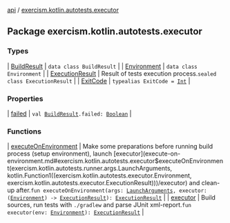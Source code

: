 [api](../index.md) / [exercism.kotlin.autotests.executor](./index.md)

## Package exercism.kotlin.autotests.executor

### Types

| [BuildResult](-build-result/index.md) | `data class BuildResult` |
| [Environment](-environment/index.md) | `data class Environment` |
| [ExecutionResult](-execution-result/index.md) | Result of tests execution process.`sealed class ExecutionResult` |
| [ExitCode](-exit-code.md) | `typealias ExitCode = `[`Int`](https://kotlinlang.org/api/latest/jvm/stdlib/kotlin/-int/index.html) |

### Properties

| [failed](failed.md) | `val `[`BuildResult`](-build-result/index.md)`.failed: `[`Boolean`](https://kotlinlang.org/api/latest/jvm/stdlib/kotlin/-boolean/index.html) |

### Functions

| [executeOnEnvironment](execute-on-environment.md) | Make some preparations before running build process (setup environment), launch [executor](execute-on-environment.md#exercism.kotlin.autotests.executor$executeOnEnvironment(exercism.kotlin.autotests.runner.args.LaunchArguments, kotlin.Function1((exercism.kotlin.autotests.executor.Environment, exercism.kotlin.autotests.executor.ExecutionResult)))/executor) and clean-up after.`fun executeOnEnvironment(args: `[`LaunchArguments`](../exercism.kotlin.autotests.runner.args/-launch-arguments/index.md)`, executor: (`[`Environment`](-environment/index.md)`) -> `[`ExecutionResult`](-execution-result/index.md)`): `[`ExecutionResult`](-execution-result/index.md) |
| [executor](executor.md) | Build sources, run tests with `./gradlew` and parse JUnit xml-report.`fun executor(env: `[`Environment`](-environment/index.md)`): `[`ExecutionResult`](-execution-result/index.md) |

